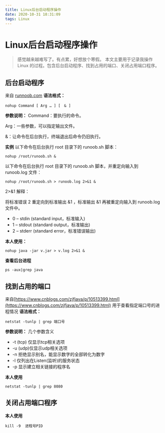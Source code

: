 ```yaml
---
title: Linux后台启动程序操作
date: 2020-10-31 18:31:09
tags: Linux
---
```


# Linux后台启动程序操作
> 感觉越来越难写了。有点累，好想放个寒假。
> 本文主要用于记录我操作 Linux 的过程。包含后台启动程序、找到占用的端口、关闭占用端口程序。
> 
<!--more-->

## 后台启动程序
来自 [runnoob.com](https://www.runoob.com/linux/linux-comm-nohup.html)
**语法格式：**
```
nohup Command [ Arg … ] [　& ]
```

**参数说明：**
Command：要执行的命令。

Arg：一些参数，可以指定输出文件。

&：让命令在后台执行，终端退出后命令仍旧执行。

**实例**
以下命令在后台执行 root 目录下的 runoob.sh 脚本：
```
nohup /root/runoob.sh &
```
以下命令在后台执行 root 目录下的 runoob.sh 脚本，并重定向输入到 runoob.log 文件：
```
nohup /root/runoob.sh > runoob.log 2>&1 &
```
2>&1 解释：

将标准错误 2 重定向到标准输出 &1 ，标准输出 &1 再被重定向输入到 runoob.log 文件中。

- 0 – stdin (standard input，标准输入)
- 1 – stdout (standard output，标准输出)
- 2 – stderr (standard error，标准错误输出)

**本人使用：**
```
nohup java -jar v.jar > v.log 2>&1 &
```
**查看后台进程**
```
ps -aux|grep java
```
## 找到占用的端口
来自[https://www.cnblogs.com/zjfjava/p/10513399.html](https://www.cnblogs.com/zjfjava/p/10513399.html)
用于查看指定端口号的进程情况
**语法格式：**
```
netstat -tunlp | grep 端口号
```
**参数说明：**
几个参数含义

- -t (tcp) 仅显示tcp相关选项
- -u (udp)仅显示udp相关选项
- -n 拒绝显示别名，能显示数字的全部转化为数字
- -l 仅列出在Listen(监听)的服务状态
- -p 显示建立相关链接的程序名

**本人使用**
```
netstat -tunlp | grep 8080
```

## 关闭占用端口程序
**本人使用**
```
kill -9  进程号PID
```